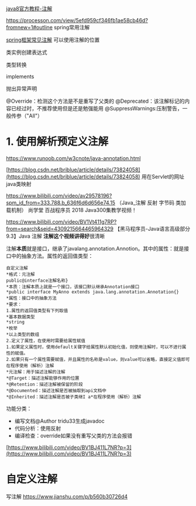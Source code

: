 






[java8官方教程-注解](https://zq99299.github.io/java-tutorial/java/annotations/basics.html#注解的格式)



https://processon.com/view/5efd959cf346fb1ae58cb46d?fromnew=1#outline spring常用注解

[spring框架常见注解](https://processon.com/view/6006c9e55653bb1b2e2c494e?fromnew=1#outline)
可以使用注解的位置


类实例创建表达式

类型转换

implements

抛出异常声明





@Override：检测这个方法是不是重写了父类的
@Deprecated：该注解标记的内容已经过时，不推荐使用但是还是勉强能用
@SuppressWarnings:压制警告，一般传参（"All"）







# 1. 使用解析预定义注解

https://www.runoob.com/w3cnote/java-annotation.html

[https://blog.csdn.net/briblue/article/details/73824058](https://blog.csdn.net/briblue/article/details/73824058) 用在Servlet的网址java类映射




https://www.bilibili.com/video/av29578196?spm_id_from=333.788.b_636f6d6d656e74.15 （Java_注解 反射 字节码 类加载机制） 尚学堂 百战程序员 2018 Java300集教学视频！


https://www.bilibili.com/video/BV1Vt411g7RP?from=search&seid=4309215664465964329 【黑马程序员-Java语言高级部分9.3】Java 注解  **注解这个视频讲得好**很清晰

注解**本质**就是接口，继承了javalang.annotation.Annotion。其中的属性：就是接口中的抽象方法。属性的返回值类型：



```
自定义注解
*格式：元注解
public@interface注解名称}
*本质：注解本质上就是一个接口，该接口默认继承Annotation接口
*public interface MyAnno extends java.lang.annotation.Annotation{}
*属性：接口中的抽象方法
*要求：
1.属性的返回值类型有下列取值
*基本数据类型
*string
*枚举
*以上类型的数组
2.定义了属性，在使用时需要给属性赋值
1.如果定义属性时，使用default关键字给属性默认初始化值，则使用注解时，可以不进行属性的赋值。
2.如果只有一个属性需要赋值，并且属性的名称是value，则value可以省略，直接定义值即可在程序使用（解析）注解
*元注解：用于描述注解的注解
*@Target：描述注解能够作用的位置
*@Retention：描述注解被保留的阶段
*@Documented：描述注解是否被抽取到api文档中
*@Inherited：描述注解是否被子类继I a*在程序使用（解析）注解

```


功能分类：
- 编写文档@Author tridu33生成javadoc
- 代码分析：使用反射
- 编译检查：override如果没有重写父类的方法会报错




[https://www.bilibili.com/video/BV1BJ411L7NR?p=3](https://www.bilibili.com/video/BV1BJ411L7NR?p=3)


# 自定义注解

写注解
https://www.jianshu.com/p/b560b30726d4












